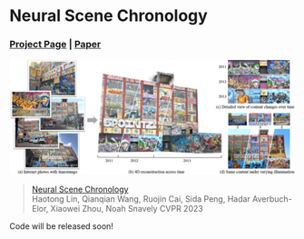 # Neural Scene Chronology

### [Project Page](https://zju3dv.github.io/neusc) | [Paper](https://openaccess.thecvf.com/content/CVPR2023/html/Lin_Neural_Scene_Chronology_CVPR_2023_paper.html)

![teaser](assets/teaser.png)

> [Neural Scene Chronology](https://openaccess.thecvf.com/content/CVPR2023/html/Lin_Neural_Scene_Chronology_CVPR_2023_paper.html)  
> Haotong Lin, Qianqian Wang, Ruojin Cai, Sida Peng, Hadar Averbuch-Elor, Xiaowei Zhou, Noah Snavely
> CVPR 2023

Code will be released soon!